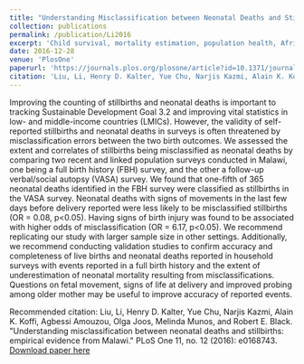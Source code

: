 ```yaml
---
title: "Understanding Misclassification between Neonatal Deaths and Stillbirths: Empirical Evidence from Malawi"
collection: publications
permalink: /publication/Li2016
excerpt: 'Child survival, mortality estimation, population health, Africa'
date: 2016-12-28
venue: 'PlosOne'
paperurl: 'https://journals.plos.org/plosone/article?id=10.1371/journal.pone.0168743'
citation: 'Liu, Li, Henry D. Kalter, Yue Chu, Narjis Kazmi, Alain K. Koffi, Agbessi Amouzou, Olga Joos, Melinda Munos, and Robert E. Black. "Understanding misclassification between neonatal deaths and stillbirths: empirical evidence from Malawi." PLoS One 11, no. 12 (2016): e0168743.'
---
```

Improving the counting of stillbirths and neonatal deaths is important to tracking Sustainable Development Goal 3.2 and improving vital statistics in low- and middle-income countries (LMICs). However, the validity of self-reported stillbirths and neonatal deaths in surveys is often threatened by misclassification errors between the two birth outcomes. We assessed the extent and correlates of stillbirths being misclassified as neonatal deaths by comparing two recent and linked population surveys conducted in Malawi, one being a full birth history (FBH) survey, and the other a follow-up verbal/social autopsy (VASA) survey. We found that one-fifth of 365 neonatal deaths identified in the FBH survey were classified as stillbirths in the VASA survey. Neonatal deaths with signs of movements in the last few days before delivery reported were less likely to be misclassified stillbirths (OR = 0.08, p<0.05). Having signs of birth injury was found to be associated with higher odds of misclassification (OR = 6.17, p<0.05). We recommend replicating our study with larger sample size in other settings. Additionally, we recommend conducting validation studies to confirm accuracy and completeness of live births and neonatal deaths reported in household surveys with events reported in a full birth history and the extent of underestimation of neonatal mortality resulting from misclassifications. Questions on fetal movement, signs of life at delivery and improved probing among older mother may be useful to improve accuracy of reported events.

Recommended citation: Liu, Li, Henry D. Kalter, Yue Chu, Narjis Kazmi, Alain K. Koffi, Agbessi Amouzou, Olga Joos, Melinda Munos, and Robert E. Black. "Understanding misclassification between neonatal deaths and stillbirths: empirical evidence from Malawi." PLoS One 11, no. 12 (2016): e0168743.
[Download paper here](https://journals.plos.org/plosone/article?id=10.1371/journal.pone.0168743)

